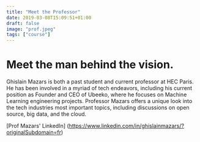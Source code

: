```yaml
---
title: "Meet the Professor"
date: 2019-03-08T15:09:51+01:00
draft: false
image: "prof.jpeg"
tags: ["course"]
---
```

# Meet the man behind the vision.

Ghislain Mazars is both a past student and current professor at HEC Paris. He has been involved in a myriad of tech endeavors, including his current position as Founder and CEO of Ubeeko, where he focuses on Machine Learning engineering projects. Professor Mazars offers a unique look into the tech industries most important topics, including discussions on open source, big data, and the cloud.


[Prof Mazars' LinkedIn] (https://www.linkedin.com/in/ghislainmazars/?originalSubdomain=fr)
